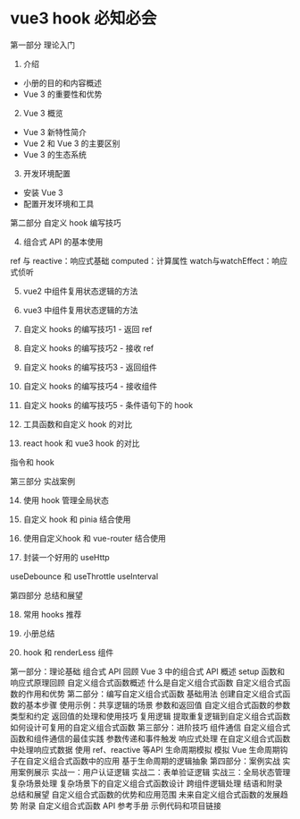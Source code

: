 # vue3 hook 必知必会

第一部分 理论入门

01. 介绍
 - 小册的目的和内容概述
 - Vue 3 的重要性和优势
02. Vue 3 概览
 - Vue 3 新特性简介
 - Vue 2 和 Vue 3 的主要区别
 - Vue 3 的生态系统
03. 开发环境配置
 - 安装 Vue 3
 - 配置开发环境和工具

第二部分 自定义 hook 编写技巧

04. 组合式 API 的基本使用

ref 与 reactive：响应式基础
computed：计算属性
watch与watchEffect：响应式侦听

05. vue2 中组件复用状态逻辑的方法

06. vue3 中组件复用状态逻辑的方法

07. 自定义 hooks 的编写技巧1 - 返回 ref

08. 自定义 hooks 的编写技巧2 - 接收 ref

09. 自定义 hooks 的编写技巧3 - 返回组件

10. 自定义 hooks 的编写技巧4 - 接收组件

11. 自定义 hooks 的编写技巧5 - 条件语句下的 hook

12. 工具函数和自定义 hook 的对比

13. react hook 和 vue3 hook 的对比

指令和 hook

第三部分 实战案例

14. 使用 hook 管理全局状态

15. 自定义 hook 和 pinia 结合使用

16. 使用自定义hook 和 vue-router 结合使用

17. 封装一个好用的 useHttp

useDebounce 和 useThrottle useInterval

第四部分 总结和展望

18. 常用 hooks 推荐

19. 小册总结

20. hook 和 renderLess 组件

第一部分：理论基础
组合式 API 回顾
Vue 3 中的组合式 API 概述
setup 函数和响应式原理回顾
自定义组合式函数概述
什么是自定义组合式函数
自定义组合式函数的作用和优势
第二部分：编写自定义组合式函数
基础用法
创建自定义组合式函数的基本步骤
使用示例：共享逻辑的场景
参数和返回值
自定义组合式函数的参数类型和约定
返回值的处理和使用技巧
复用逻辑
提取重复逻辑到自定义组合式函数
如何设计可复用的自定义组合式函数
第三部分：进阶技巧
组件通信
自定义组合式函数和组件通信的最佳实践
参数传递和事件触发
响应式处理
在自定义组合式函数中处理响应式数据
使用 ref、reactive 等API
生命周期模拟
模拟 Vue 生命周期钩子在自定义组合式函数中的应用
基于生命周期的逻辑抽象
第四部分：案例实战
实用案例展示
实战一：用户认证逻辑
实战二：表单验证逻辑
实战三：全局状态管理
复杂场景处理
复杂场景下的自定义组合式函数设计
跨组件逻辑处理
结语和附录
总结和展望
自定义组合式函数的优势和应用范围
未来自定义组合式函数的发展趋势
附录
自定义组合式函数 API 参考手册
示例代码和项目链接
